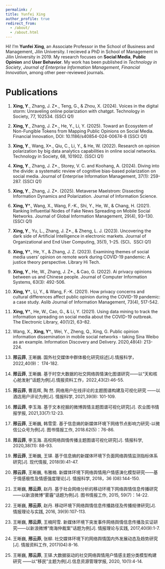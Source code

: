 ```yaml
---
permalink: /
title: Yunfei Xing
author_profile: true
redirect_from: 
  - /about/
  - /about.html
---
```


Hi! I’m **Yunfei Xing**, an Associate Professor in the School of Business and Management, Jilin University. I recieved a PhD in School of Management in Jilin University in 2019. My research focuses on **Social Media**, **Public Opinion** and **User Behavior**. My work has been published in *Technology in Society*, *Journal of Enterprise Information Management*, *Financial Innovation*, among other peer-reviewed journals.

Publications
======
1. **Xing, Y**., Zhang, J. Z*., Teng, G., & Zhou, X. (2024). Voices in the digital storm: Unraveling online polarization with chatgpt. Technology in Society, 77, 102534. (SSCI Q1)

2. **Xing, Y**., Zhang, J. Z*., He, Y., Li, Y. (2025). Toward an Ecosystem of Non-Fungible Tokens from Mapping Public Opinions on Social Media. Financial Innovation, DOI: 10.1186/s40854-024-00674-8 (SSCI Q1)

3. **Xing, Y**., Wang, X*., Qiu, C., Li, Y., & He, W. (2022). Research on opinion polarization by big data analytics capabilities in online social networks. Technology in Society, 68, 101902. (SSCI Q1) 

4. **Xing, Y**., Zhang, J. Z*., Storey, V. C. and Koohang, A. (2024). Diving into the divide: a systematic review of cognitive bias-based polarization on social media. Journal of Enterprise Information Management, 37(1): 259-287. (SSCI Q1)

5. **Xing, Y**., Zhang, J. Z*. (2025). Metaverse Maelstrom: Dissecting Information Dynamics and Polarization. Journal of Information Science.

6. **Xing, Y***., Wang, X., Wang, F.-K., Shi, Y., He, W., & Chang, H. (2021). Ranking Influential Nodes of Fake News Spreading on Mobile Social Networks. Journal of Global Information Management, 29(4), 93–130. (SSCI Q1)

7. **Xing, Y**., Yu, L., Zhang, J. Z*., & Zheng, L. J. (2023). Uncovering the dark side of Artificial Intelligence in electronic markets. Journal of Organizational and End User Computing, 35(1), 1–25. (SCI、SSCI Q1)

8. **Xing, Y***., He, Y., & Zhang, J. Z. (2023). Examining themes of social media users’ opinion on remote work during COVID-19 pandemic: A justice theory perspective. Library Hi Tech.

9. **Xing, Y**., He, W., Zhang, J. Z*., & Cao, G. (2022). Ai privacy opinions between us and Chinese people. Journal of Computer Information Systems, 63(3): 492-506.

10. **Xing, Y***., Li, Y., & Wang, F.-K. (2021). How privacy concerns and cultural differences affect public opinion during the COVID-19 pandemic: a case study. Aslib Journal of Information Management, 73(4), 517-542.

11. **Xing, Y***., He, W., Cao, G., & Li, Y. (2021). Using data mining to track the information spreading on social media about the COVID-19 outbreak. The Electronic Library, 40(1/2), 63–82.

12. Wang, X., **Xing, Y***., Wei, Y., Zheng, Q., Xing, G. Public opinion information dissemination in mobile social networks - taking Sina Weibo as an example. Information Discovery and Delivery. 2020,48(4): 213-224.

13. **邢云菲**, 王晰巍. 国外社交媒体中群体极化研究综述[J].情报科学，2022,40(9)： 174-182.

14. **邢云菲**, 王晰巍. 基于时空大数据的社交网络舆情演化图谱研究——以“天和核心舱发射”话题为例[J].情报资料工作，2022,43(2):46-55.

15. **邢云菲**, 曹高辉, 陶 然. 网络用户在线评论的主题图谱构建及可视化研究 ——以酒店用户评论为例[J]. 情报科学, 2021,39(9): 101-109.

16. **邢云菲**, 李玉海. 基于文本挖掘的微博舆情主题图谱可视化研究[J]. 农业图书情报学报, 2021,33(7):12-23.

17. **邢云菲**, 王晰巍, 韩雪雯. 基于信息熵的新媒体环境下网络节点影响力研究-以微信公众号为例[J]. 图书情报工作, 2018.62(5)：76-86.

18. **邢云菲**, 李玉海. 高校网络舆情传播主题图谱可视化研究[J]. 情报科学, 2020,38(11): 88-93.

19. **邢云菲**, 王晰巍, 王铎. 基于信息熵的新媒体环境下负面网络舆情监测指标体系研究[J]. 现代情报, 2018(9):41-47.

20. **邢云菲**, 王晰巍, 韦雅楠. 新媒体环境下网络舆情用户情感演化模型研究——基于情感极性及情感强度理论[J]. 情报科学, 2018，36 (08):144-150.

21. 王晰巍, **邢云菲**, 赵丹. 基于社会网络分析的移动环境下网络舆情信息传播研究——以新浪微博“雾霾”话题为例[J]. 图书情报工作, 2015, 59(7)：14-22.

22. 王晰巍, **邢云菲**, 赵丹. 移动环境下网络舆情信息传播路径及传播规律研究[J]. 情报理论与实践, 2016, 39(9):107-113.

23. 王晰巍, **邢云菲**, 王楠阿雪. 新媒体环境下突发事件网络舆情信息传播及实证研究——以新浪微博“南海仲裁案”话题为例[J]. 情报理论与实践, 2017,40(9):1-7.

24. 王晰巍, **邢云菲**, 张柳. 社交媒体环境下的网络舆情国内外发展动态及趋势研究[J]. 情报资料工作, 2017(04):8-16.

25. 王晰巍, **邢云菲**, 王铎.大数据驱动的社交网络舆情用户情感主题分类模型构建研究 ——以“移民”主题为例[J].信息资源管理学报, 2020, 10(1):4-14.

